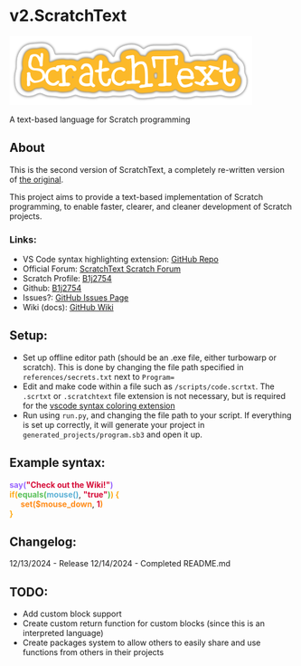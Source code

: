 # v2.ScratchText 
![ScratchText](references/title.png)

A text-based language for Scratch programming

## About
This is the second version of ScratchText, a completely re-written version of [the original](https://github.com/B1j2754/scratchtext/).

This project aims to provide a text-based implementation of Scratch programming, to enable faster, clearer, and cleaner development of Scratch projects.

### Links:
- VS Code syntax highlighting extension: [GitHub Repo](https://github.com/B1j2754/syntax-scratchtext)
- Official Forum: [ScratchText Scratch Forum](https://scratch.mit.edu/discuss/topic/769174/)
- Scratch Profile: [B1j2754](https://scratch.mit.edu/users/B1j2754/)
- Github: [B1j2754](https://github.com/B1j2754/)
- Issues?: [GitHub Issues Page](https://github.com/B1j2754/v2.ScratchText/issues)
- Wiki (docs): [GitHub Wiki](https://github.com/B1j2754/v2.ScratchText/wiki)

## Setup:
- Set up offline editor path (should be an .exe file, either turbowarp or scratch). This is done by changing the file path specified in `references/secrets.txt` next to `Program=`
- Edit and make code within a file such as `/scripts/code.scrtxt`. The `.scrtxt` or `.scratchtext` file extension is not necessary, but is required for the [vscode syntax coloring extension](https://github.com/B1j2754/syntax-scratchtext)
- Run using `run.py`, and changing the file path to your script. If everything is set up correctly, it will generate your project in `generated_projects/program.sb3` and open it up.

## Example syntax:
<span style="color:#9966FF">**say(**</span><span style="color:#d60b37">**"Check out the Wiki!"**</span><span style="color:#9966FF">**)**</span>\
<span style="color:#FFAB19">**if(**</span><span style="color:#59C059">**equals(**</span><span style="color:#5CB1D6">**mouse()**</span>, <span style="color:#d60b37">**"true"**</span><span style="color:#59C059">**)**</span><span style="color:#FFAB19">**) {**</span>\
&nbsp;&nbsp;&nbsp;&nbsp;&nbsp;<span style="color:#FF8C1A">**set($mouse_down**</span>, <span style="color:#d60b37">**1**</span><span style="color:#FF8C1A">**)**</span>\
<span style="color:#FFAB19">**}**</span>

## Changelog:
12/13/2024 - Release
12/14/2024 - Completed README.md

## TODO:
- Add custom block support
- Create custom return function for custom blocks (since this is an interpreted language)
- Create packages system to allow others to easily share and use functions from others in their projects

